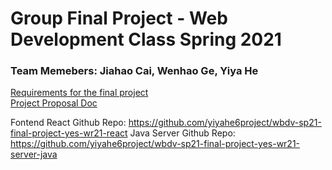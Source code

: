 # Group Final Project - Web Development Class Spring 2021
### Team Memebers: Jiahao Cai, Wenhao Ge, Yiya He
[Requirements for the final project](https://docs.google.com/document/d/1De-UdZ8LpJt6tftlCsYcZz-BCyh8Nljz7KYO5DY00_8/edit?usp=sharing)\
[Project Proposal Doc](https://docs.google.com/document/d/1f3nphuXPC9qb5DPpZn0fZS5PNubNFAlvHAIjrfeDlmU/edit?usp=sharing)

Fontend React Github Repo: https://github.com/yiyahe6project/wbdv-sp21-final-project-yes-wr21-react
Java Server Github Repo: https://github.com/yiyahe6project/wbdv-sp21-final-project-yes-wr21-server-java 

